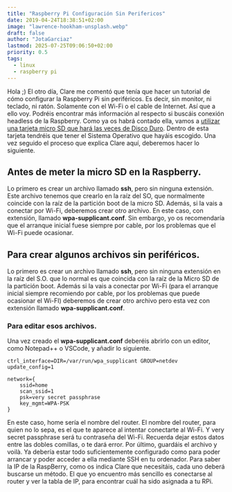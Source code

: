 ```yaml
---
title: "Raspberry Pi Configuración Sin Perifericos"
date: 2019-04-24T18:38:51+02:00
image: "lawrence-hookham-unsplash.webp"
draft: false
author: "JotaGarciaz"
lastmod: 2025-07-25T09:06:50+02:00
priority: 0.5
tags:
  - linux
  - raspberry pi
---
```


Hola ;) El otro día, Clare me comentó que tenía que hacer un tutorial de cómo configurar la Raspberry Pi sin periféricos. Es decir, sin monitor, ni teclado, ni ratón. Solamente con el Wi-Fi o el cable de Internet. Así que a ello voy. Podréis encontrar más información al respecto si buscáis conexión headless de la Raspberry. Como ya os habrá contado ella, vamos a [utilizar una tarjeta micro SD que hará las veces de Disco Duro](../raspberry-pi-primeros-pasos/). Dentro de esta tarjeta tendréis que tener el Sistema Operativo que hayáis escogido. Una vez seguido el proceso que explica Clare aquí, deberemos hacer lo siguiente.

## Antes de meter la micro SD en la Raspberry.

Lo primero es crear un archivo llamado **ssh**, pero sin ninguna extensión. Este archivo tenemos que crearlo en la raíz del SO, que normalmente coincide con la raíz de la partición boot de la micro SD. Además, si la vais a conectar por Wi-Fi, deberemos crear otro archivo. En este caso, con extensión, llamado **wpa-supplicant.conf**. Sin embargo, yo os recomendaría que el arranque inicial fuese siempre por cable, por los problemas que el Wi-Fi puede ocasionar.

## Para crear algunos archivos sin periféricos.

Lo primero es crear un archivo llamado **ssh**, pero sin ninguna extensión en la raíz del S.O. que lo normal es que coincida con la raíz de la Micro SD de la partición boot. Además si la vais a conectar por Wi-Fi (para el arranque inicial siempre recomiendo por cable, por los problemas que puede ocasionar el Wi-FI) deberemos de crear otro archivo pero esta vez con extensión llamado **wpa-supplicant.conf**.

### Para editar esos archivos.

Una vez creado el **wpa-supplicant.conf** deberéis abrirlo con un editor, como Notepad++ o VSCode, y añadir lo siguiente.

```
ctrl_interface=DIR=/var/run/wpa_supplicant GROUP=netdev
update_config=1

network={
    ssid=home
    scan_ssid=1
    psk=very secret passphrase
    key_mgmt=WPA-PSK
}
```

En este caso, home sería el nombre del router. El nombre del router, para quien no lo sepa, es el que te aparece al intentar conectarte al Wi-Fi. Y very secret passphrase será tu contraseña del Wi-Fi. Recuerda dejar estos datos entre las dobles comillas, o te dará error. Por último, guardáis el archivo y voilà. Ya debería estar todo suficientemente configurado como para poder arrancar y poder acceder a ella mediante SSH en tu ordenador. Para saber la IP de la RaspBerry, como os indica Clare que necesitáis, cada uno deberá buscarse un método. El que yo encuentro más sencillo es conectarse al router y ver la tabla de IP, para encontrar cuál ha sido asignada a tu RPi.
